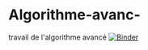 # Algorithme-avanc-
travail de l'algorithme avancé
[![Binder](https://mybinder.org/badge_logo.svg)](https://mybinder.org/v2/gh/Onsbouguila/Algorithme-avanc-/main?filepath=projet%20algo.ipynb)
